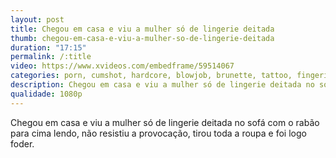 ```yaml
---
layout: post
title: Chegou em casa e viu a mulher só de lingerie deitada
thumb: chegou-em-casa-e-viu-a-mulher-so-de-lingerie-deitada
duration: "17:15"
permalink: /:title
video: https://www.xvideos.com/embedframe/59514067
categories: porn, cumshot, hardcore, blowjob, brunette, tattoo, fingering, deepthroat, spanish, college, big-tits, straight, rimming, big-cock, cunilingus, bubble-butt, titty-fuck, nacho-vidal, pornhd, marta-la-croft
description: Chegou em casa e viu a mulher só de lingerie deitada no sofá com o rabão para cima lendo, não resistiu a provocação, tirou toda a roupa e foi logo foder.
qualidade: 1080p
---
```

Chegou em casa e viu a mulher só de lingerie deitada no sofá com o rabão para cima lendo, não resistiu a provocação, tirou toda a roupa e foi logo foder.